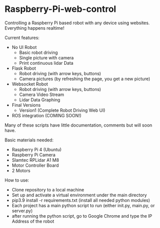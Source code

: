 # Raspberry-Pi-web-control

Controlling a Raspberry Pi based robot with any device using websites.
Everything happens realtime!

Current features:
- No UI Robot
  - Basic robot driving
  - Single picture with camera
  - Print continuous lidar Data
- Flask Robot
  - Robot driving (with arrow keys, buttons)
  - Camera pictures (by refreshing the page, you get a new picture)
- Websocket Robot
  - Robot driving (with arrow keys, buttons)
  - Camera Video Stream
  - Lidar Data Graphing
- Final Versions
  - Version1 (Complete Robot Driving Web UI)
- ROS integration (COMING SOON!)

Many of these scripts have little documentation, comments but will soon have.

Basic materials needed:
- Raspberry Pi 4 (Ubuntu)
- Raspberry Pi Camera 
- Slamtec RPLidar A1 M8
- Motor Controller Board
- 2 Motors

How to use:
- Clone repository to a local machine
- Set up and activate a virtual environment under the main directory
- pip3.9 install -r requirements.txt (install all needed python modules)
- Each project has a main python script to run (either init.py, main.py, or server.py)
- after running the python script, go to Google Chrome and type the IP Address of the robot
